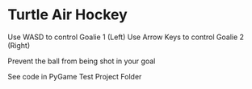 # Turtle Air Hockey

Use WASD to control Goalie 1 (Left)
Use Arrow Keys to control Goalie 2 (Right)

Prevent the ball from being shot in your goal

See code in PyGame Test Project Folder

